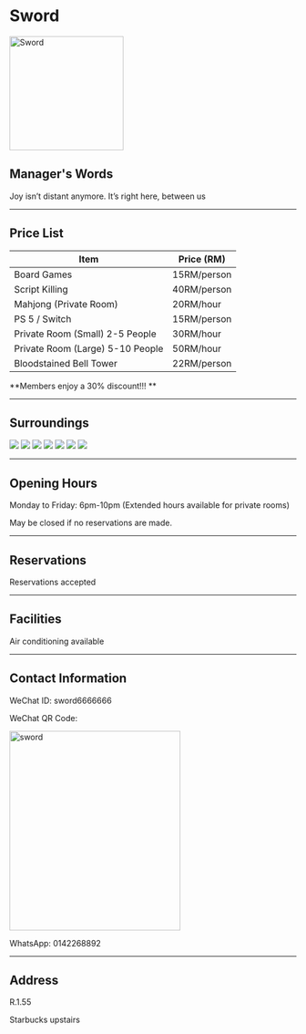 # Sword

<img src="https://img.xmummap.com/1_sword_logo.webp" width="200" height="200" alt="Sword">

## Manager's Words

Joy isn’t distant anymore. It’s right here, between us

---

## Price List

| **Item**                         | **Price (RM)** |
| -------------------------------- | -------------- |
| Board Games                      | 15RM/person    |
| Script Killing                   | 40RM/person    |
| Mahjong (Private Room)           | 20RM/hour      |
| PS 5 / Switch                    | 15RM/person    |
| Private Room (Small) 2-5 People  | 30RM/hour      |
| Private Room (Large) 5-10 People | 50RM/hour      |
| Bloodstained Bell Tower          | 22RM/person    |

**Members enjoy a 30% discount!!! **

---

## Surroundings

<div class="image-slide">
<img src="https://img.xmummap.com/1_sword_surd%20%281%29.webp" />
<img src="https://img.xmummap.com/1_sword_surd%20%282%29.webp" />
<img src="https://img.xmummap.com/1_sword_surd%20%283%29.webp" />
<img src="https://img.xmummap.com/1_sword_surd%20%284%29.webp" />
<img src="https://img.xmummap.com/1_sword_surd%20%285%29.webp" />
<img src="https://img.xmummap.com/1_sword_surd%20%287%29.webp" />
<img src="https://img.xmummap.com/1_sword_surd%20%288%29.webp" />
</div>

---

## Opening Hours

Monday to Friday: 6pm-10pm (Extended hours available for private rooms)

May be closed if no reservations are made.

---

## Reservations

Reservations accepted

---

## Facilities

Air conditioning available

---

## Contact Information

WeChat ID: sword6666666

WeChat QR Code:

<img src="https://img.xmummap.com/1_sword_wechatcode.webp" width="300" height="350" alt="sword">

WhatsApp: 0142268892

---

## Address

R.1.55

Starbucks upstairs
